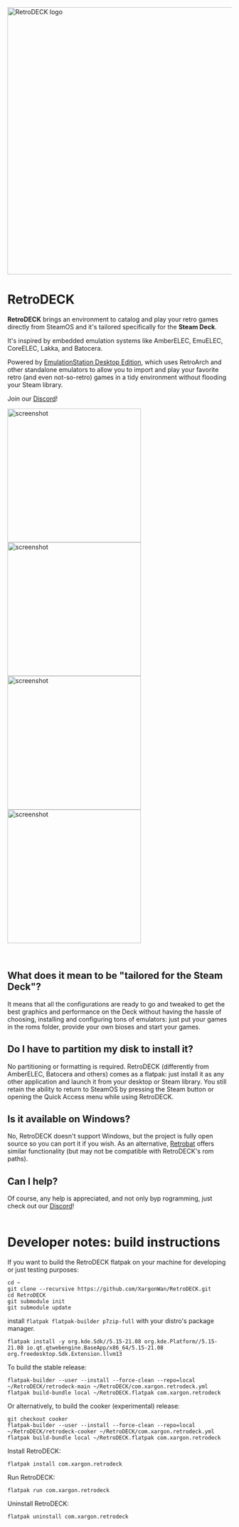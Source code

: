 <p float="center">
    <img src="https://github.com/XargonWan/RetroDECK/blob/main/res/logo.png?raw=true" alt="RetroDECK logo" width="600"/>
</p>

# RetroDECK

**RetroDECK** brings an environment to catalog and play your retro games directly from SteamOS and it's tailored specifically for the **Steam Deck**.

It's inspired by embedded emulation systems like AmberELEC, EmuELEC, CoreELEC, Lakka, and Batocera.

Powered by [EmulationStation Desktop Edition](https://es-de.org), which uses RetroArch and other standalone emulators to allow you to import and play your favorite retro (and even not-so-retro) games in a tidy environment without flooding your Steam library.

Join our [Discord](https://discord.gg/Dz3szYsP8g)!
<p float="center">
<img src="https://github.com/XargonWan/RetroDECK/blob/main/res/screenshots/screen03.jpg?raw=true" alt="screenshot" width="300"/>
<img src="https://github.com/XargonWan/RetroDECK/blob/main/res/screenshots/screen04.jpg?raw=true" alt="screenshot" width="300"/><br/>
<img src="https://github.com/XargonWan/RetroDECK/blob/main/res/screenshots/screen01.png?raw=true" alt="screenshot" width="300"/>
<img src="https://github.com/XargonWan/RetroDECK/blob/main/res/screenshots/screen02.png?raw=true" alt="screenshot" width="300"/>
</p>
<br/>

## What does it mean to be "tailored for the Steam Deck"?
It means that all the configurations are ready to go and tweaked to get the best graphics and performance on the Deck without having the hassle of choosing, installing and configuring tons of emulators: just put your games in the roms folder, provide your own bioses and start your games.

## Do I have to partition my disk to install it?
No partitioning or formatting is required. RetroDECK (differently from AmberELEC, Batocera and others) comes as a flatpak: just install it as any other application and launch it from your desktop or Steam library. You still retain the ability to return to SteamOS by pressing the Steam button or opening the Quick Access menu while using RetroDECK.

## Is it available on Windows?
No, RetroDECK doesn't support Windows, but the project is fully open source so you can port it if you wish. As an alternative, [Retrobat](http://www.retrobat.ovh/) offers similar functionality (but may not be compatible with RetroDECK's rom paths).

## Can I help?
Of course, any help is appreciated, and not only byp rogramming, just check out our [Discord](https://discord.gg/Dz3szYsP8g)!
<br/><br/>
# Developer notes: build instructions

If you want to build the RetroDECK flatpak on your machine for developing or just testing purposes:
```
cd ~
git clone --recursive https://github.com/XargonWan/RetroDECK.git
cd RetroDECK
git submodule init
git submodule update
```

install `flatpak flatpak-builder p7zip-full` with your distro's package manager.

```flatpak remote-add --if-not-exists flathub https://flathub.org/repo/flathub.flatpakrepo
flatpak install -y org.kde.Sdk//5.15-21.08 org.kde.Platform//5.15-21.08 io.qt.qtwebengine.BaseApp/x86_64/5.15-21.08 org.freedesktop.Sdk.Extension.llvm13
```

To build the stable release:
```
flatpak-builder --user --install --force-clean --repo=local ~/RetroDECK/retrodeck-main ~/RetroDECK/com.xargon.retrodeck.yml
flatpak build-bundle local ~/RetroDECK.flatpak com.xargon.retrodeck
```

Or alternatively, to build the cooker (experimental) release:
```
git checkout cooker
flatpak-builder --user --install --force-clean --repo=local ~/RetroDECK/retrodeck-cooker ~/RetroDECK/com.xargon.retrodeck.yml
flatpak build-bundle local ~/RetroDECK.flatpak com.xargon.retrodeck
```

Install RetroDECK:
```
flatpak install com.xargon.retrodeck
```

Run RetroDECK:
```
flatpak run com.xargon.retrodeck
```

Uninstall RetroDECK:
```
flatpak uninstall com.xargon.retrodeck
```
